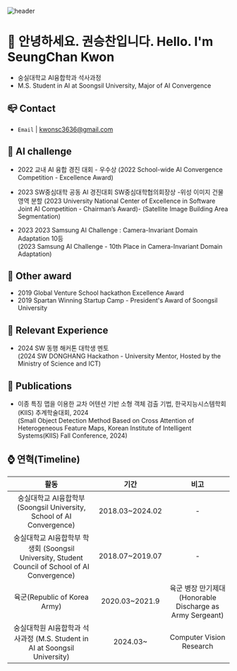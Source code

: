 
![header](https://capsule-render.vercel.app/api?type=cylinder&color=03102b&height=150&section=header&text=Welcome%20Kwon's%20repo!&fontColor=fffff0&fontSize=50&animation=fadeIn&fontAlignY=55)
# 👋 안녕하세요. 권승찬입니다. Hello. I'm SeungChan Kwon


- 숭실대학교 AI융합학과 석사과정
- M.S. Student in AI at Soongsil University, Major of AI Convergence


## 📪 Contact
- `Email` | kwonsc3636@gmail.com

## 🏁 AI challenge
- 2022 교내 AI 융합 경진 대회 - 우수상 
(2022 School-wide AI Convergence Competition - Excellence Award)

- 2023 SW중심대학 공동 AI 경진대회 SW중심대학협의회장상  -위성 이미지 건물 영역 분할
(2023 University National Center of Excellence in Software Joint AI Competition - Chairman’s Award)- (Satellite Image Building Area Segmentation)

- 2023 2023 Samsung AI Challenge : Camera-Invariant Domain Adaptation 10등  
(2023 Samsung AI Challenge - 10th Place in Camera-Invariant Domain Adaptation)

## 🏁 Other award 
- 2019 Global Venture School hackathon Excellence Award
- 2019 Spartan Winning Startup Camp - President's Award of Soongsil University


## 🌟 Relevant Experience
- 2024 SW 동행 해커톤 대학생 멘토  
(2024 SW DONGHANG Hackathon - University Mentor, Hosted by the Ministry of Science and ICT)

## 📜 Publications
- 이종 특징 맵을 이용한 교차 어텐션 기반 소형 객체 검출 기법, 한국지능시스템학회(KIIS) 추계학술대회, 2024  
(Small Object Detection Method Based on Cross Attention of Heterogeneous Feature Maps, Korean Institute of Intelligent Systems(KIIS) Fall Conference, 2024)

## ⌚ 연혁(Timeline)<br/> 
|활동|기간|비고|
|:---:|:---:|:---:|
|숭실대학교 AI융합학부  (Soongsil University, School of AI Convergence)|2018.03~2024.02 |-|
| 숭실대학교 AI융합학부 학생회 (Soongsil University, Student Council of School of AI Convergence) | 2018.07~2019.07 | - |
|육군(Republic of Korea Army) | 2020.03~2021.9 | 육군 병장 만기제대 (Honorable Discharge as Army Sergeant) |
|숭실대학원 AI융합학과 석사과정  (M.S. Student in AI at Soongsil University) | 2024.03~ |Computer Vision Research| 
